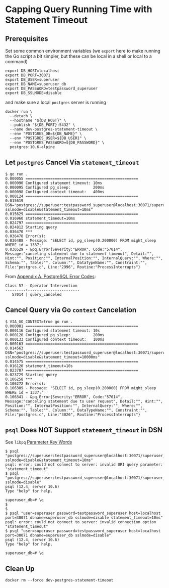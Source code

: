 # Capping Query Running Time with Statement Timeout

## Prerequisites

Set some common environment variables (we `export` here to make running
the Go script a bit simpler, but these can be local in a shell or local
to a command)

```
export DB_HOST=localhost
export DB_PORT=30071
export DB_USER=superuser
export DB_NAME=superuser_db
export DB_PASSWORD=testpassword_superuser
export DB_SSLMODE=disable
```

and make sure a local `postgres` server is running

```
docker run \
  --detach \
  --hostname "${DB_HOST}" \
  --publish "${DB_PORT}:5432" \
  --name dev-postgres-statement-timeout \
  --env "POSTGRES_DB=${DB_NAME}" \
  --env "POSTGRES_USER=${DB_USER}" \
  --env "POSTGRES_PASSWORD=${DB_PASSWORD}" \
  postgres:10.6-alpine
```

## Let `postgres` Cancel Via `statement_timeout`

```
$ go run .
0.000055 ==================================================
0.000090 Configured statement timeout: 10ms
0.000095 Configured pg_sleep:          200ms
0.000098 Configured context timeout:   400ms
0.000124 ==================================================
0.015619 DSN="postgres://superuser:testpassword_superuser@localhost:30071/superuser_db?sslmode=disable&statement_timeout=10ms"
0.015629 ==================================================
0.016960 statement_timeout=10ms
0.024797 ==================================================
0.024812 Starting query
0.036470 ***
0.036478 Error(s):
0.036488 - Message: "SELECT id, pg_sleep(0.200000) FROM might_sleep WHERE id = 1337;"
0.036529 - &pq.Error{Severity:"ERROR", Code:"57014", Message:"canceling statement due to statement timeout", Detail:"", Hint:"", Position:"", InternalPosition:"", InternalQuery:"", Where:"", Schema:"", Table:"", Column:"", DataTypeName:"", Constraint:"", File:"postgres.c", Line:"2996", Routine:"ProcessInterrupts"}
```

From [Appendix A. PostgreSQL Error Codes][1]:

```
Class 57 - Operator Intervention
---------+-----------------------
   57014 | query_canceled
```

## Cancel Query via Go `context` Cancelation

```
$ VIA_GO_CONTEXT=true go run .
0.000081 ==================================================
0.000116 Configured statement timeout: 10s
0.000120 Configured pg_sleep:          200ms
0.000133 Configured context timeout:   100ms
0.000163 ==================================================
0.014563 DSN="postgres://superuser:testpassword_superuser@localhost:30071/superuser_db?sslmode=disable&statement_timeout=10000ms"
0.014575 ==================================================
0.016120 statement_timeout=10s
0.023707 ==================================================
0.023729 Starting query
0.106258 ***
0.106272 Error(s):
0.106309 - Message: "SELECT id, pg_sleep(0.200000) FROM might_sleep WHERE id = 1337;"
0.106341 - &pq.Error{Severity:"ERROR", Code:"57014", Message:"canceling statement due to user request", Detail:"", Hint:"", Position:"", InternalPosition:"", InternalQuery:"", Where:"", Schema:"", Table:"", Column:"", DataTypeName:"", Constraint:"", File:"postgres.c", Line:"3026", Routine:"ProcessInterrupts"}
```

## `psql` Does **NOT** Support `statement_timeout` in DSN

See `libpq` [Parameter Key Words][2]

```
$ psql "postgres://superuser:testpassword_superuser@localhost:30071/superuser_db?sslmode=disable&statement_timeout=10ms"
psql: error: could not connect to server: invalid URI query parameter: "statement_timeout"
$ psql "postgres://superuser:testpassword_superuser@localhost:30071/superuser_db?sslmode=disable"
psql (12.4, server 10.6)
Type "help" for help.

superuser_db=# \q
$
$
$ psql "user=superuser password=testpassword_superuser host=localhost port=30071 dbname=superuser_db sslmode=disable statement_timeout=10ms"
psql: error: could not connect to server: invalid connection option "statement_timeout"
$ psql "user=superuser password=testpassword_superuser host=localhost port=30071 dbname=superuser_db sslmode=disable"
psql (12.4, server 10.6)
Type "help" for help.

superuser_db=# \q
```

## Clean Up

```
docker rm --force dev-postgres-statement-timeout
```

[1]: https://www.postgresql.org/docs/10/errcodes-appendix.html
[2]: https://www.postgresql.org/docs/10/libpq-connect.html#LIBPQ-PARAMKEYWORDS
